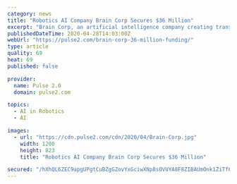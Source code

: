 ```yaml
---
category: news
title: "Robotics AI Company Brain Corp Secures $36 Million"
excerpt: "Brain Corp, an artificial intelligence company creating transformative core technology in the robotics industry, announced it raised $36 million in Series D funding."
publishedDateTime: 2020-04-28T14:03:00Z
webUrl: "https://pulse2.com/brain-corp-36-million-funding/"
type: article
quality: 69
heat: 69
published: false

provider:
  name: Pulse 2.0
  domain: pulse2.com

topics:
  - AI in Robotics
  - AI

images:
  - url: "https://cdn.pulse2.com/cdn/2020/04/Brain-Corp.jpg"
    width: 1200
    height: 823
    title: "Robotics AI Company Brain Corp Secures $36 Million"

secured: "/hXhQL6ZEC9apgUPgtCuBZgGZovYxGciwXNp8sOVUYA8F8ZIBAUmOnk1ZiTfLDxEaWkodF1aTIXoBO85N/kP4rei9T77u4f1rRmysSZ+cG/c6jM//UUZt4pILq5t6bb2bxEbLJv3TBb9eHlvs+AKJ4CUZo5lYvDUNIn9QyaSlddKXqZ2SvQB5o4Q0z/XdDzPwbnaJVd8uGt6ODpb1xIZehTjfdVNuG3mC2dBKP68gjeFNnuLV8taydY8xrlNX1swS/FDF2ZoVQYWlPP1llwv52jJPTtFFlrb+nVMGXKnVPOwQzy8QM7HimmtcQjdE53pfnWAgGNipFLOCzCAe0MFikZ+q9ug3LgOfd3MfZvrxfg1X5eWgSfo5jAIYKdIzkCxj/vir/XB/b8G8Sw/VSRHsyTP3nnuQdcLxkMkXwJZ0EGiAsE3M3DMlTyX5Wg95e5GvtZRzI3NMk4iCJbbSvDjy7k2MzYFcc5ccbXqkxhzMa8=;hgtu+77NvjUO6jwoHz5YmQ=="
---
```



